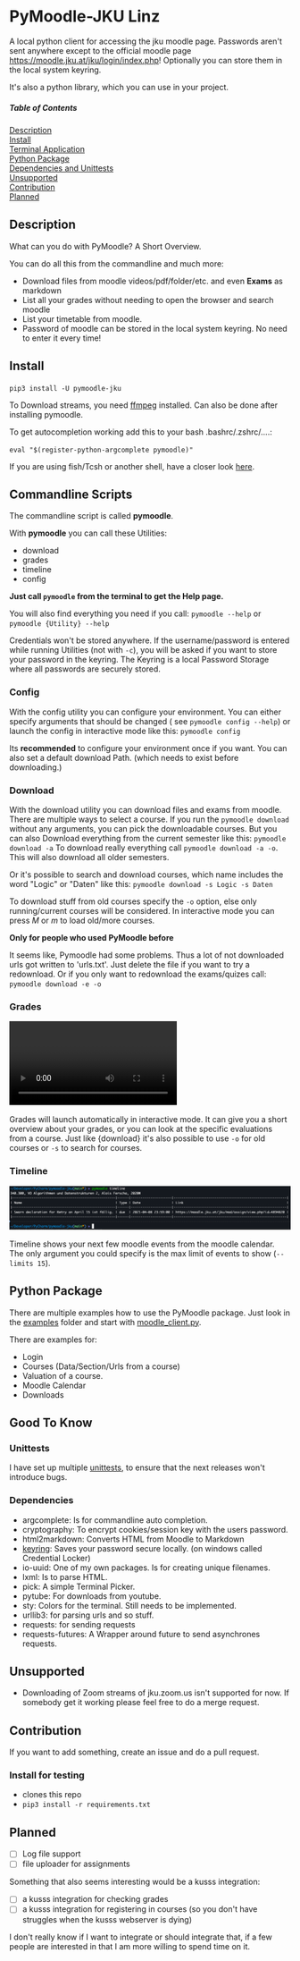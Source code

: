# PyMoodle-JKU Linz

A local python client for accessing the jku moodle page. Passwords aren't sent anywhere except to the official moodle
page https://moodle.jku.at/jku/login/index.php! Optionally you can store them in the local system keyring.

It's also a python library, which you can use in your project.

##### Table of Contents

[Description](#Description) </br>
[Install](#Install) </br>
[Terminal Application](#Commandline-Scripts) </br>
[Python Package](#Python-Package) </br>
[Dependencies and Unittests](#Good-To-Know) </br>
[Unsupported](#Unsupported) </br>
[Contribution](#Contribution) </br>
[Planned](#Planned)

## Description

What can you do with PyMoodle? A Short Overview.

You can do all this from the commandline and much more:

- Download files from moodle videos/pdf/folder/etc. and even **Exams** as markdown
- List all your grades without needing to open the browser and search moodle
- List your timetable from moodle.
- Password of moodle can be stored in the local system keyring. No need to enter it every time!

## Install

`pip3 install -U pymoodle-jku `

To Download streams, you need [ffmpeg](https://ffmpeg.org/download.html) installed. Can also be done after installing
pymoodle.

To get autocompletion working add this to your bash .bashrc/.zshrc/....:

`eval "$(register-python-argcomplete pymoodle)"`

If you are using fish/Tcsh or another shell, have a closer
look [here](https://github.com/kislyuk/argcomplete#zsh-support).

## Commandline Scripts

The commandline script is called **pymoodle**.

With **pymoodle** you can call these Utilities:

- download
- grades
- timeline
- config

**Just call `pymoodle` from the terminal to get the Help page.**

You will also find everything you need if you call:
`pymoodle --help` or `pymoodle {Utility} --help`

Credentials won't be stored anywhere. If the username/password is entered while running Utilities (not with `-c`), you
will be asked if you want to store your password in the keyring. The Keyring is a local Password Storage where all
passwords are securely stored.

### Config

With the config utility you can configure your environment. You can either specify arguments that should be changed (
see `pymoodle config --help`) or launch the config in interactive mode like this: `pymoodle config`

Its **recommended** to configure your environment once if you want. You can also set a default download Path. (which
needs to exist before downloading.)

### Download

With the download utility you can download files and exams from moodle. There are multiple ways to select a course. If
you run the `pymoodle download` without any arguments, you can pick the downloadable courses. But you can also Download
everything from the current semester like this: `pymoodle download -a`
To download really everything call `pymoodle download -a -o`. This will also download all older semesters.

Or it's possible to search and download courses, which name includes the word "Logic" or "Daten" like
this: `pymoodle download -s Logic -s Daten`

To download stuff from old courses specify the `-o` option, else only running/current courses will be considered. In
interactive mode you can press *M* or *m* to load old/more courses.

**Only for people who used PyMoodle before**

It seems like, Pymoodle had some problems. Thus a lot of not downloaded urls got written to 'urls.txt'. Just delete the
file if you want to try a redownload. Or if you only want to redownload the exams/quizes call:
`pymoodle download -e -o`

### Grades

![grades](https://user-images.githubusercontent.com/31982496/110263795-059fc980-7fb8-11eb-8724-4ded9c08ca09.mp4)

Grades will launch automatically in interactive mode. It can give you a short overview about your grades, or you can
look at the specific evaluations from a course. Just like {download} it's also possible to use `-o` for old courses
or `-s` to search for courses.

### Timeline

![timeline](./assets/timeline.png)

Timeline shows your next few moodle events from the moodle calendar. The only argument you could specify is the max
limit of events to show (`--limits 15`).

## Python Package

There are multiple examples how to use the PyMoodle package. Just look in the [examples](./examples) folder and start
with [moodle_client.py](./examples/moodle_client.py).

There are examples for:

- Login
- Courses (Data/Section/Urls from a course)
- Valuation of a course.
- Moodle Calendar
- Downloads

## Good To Know

### Unittests

I have set up multiple [unittests](./tests), to ensure that the next releases won't introduce bugs.

### Dependencies

- argcomplete: Is for commandline auto completion.
- cryptography: To encrypt cookies/session key with the users password.
- html2markdown: Converts HTML from Moodle to Markdown
- [keyring](https://pypi.org/project/keyring/): Saves your password secure locally. (on windows called Credential
  Locker)
- io-uuid: One of my own packages. Is for creating unique filenames.
- lxml: Is to parse HTML.
- pick: A simple Terminal Picker.
- pytube: For downloads from youtube.
- sty: Colors for the terminal. Still needs to be implemented.
- urllib3: for parsing urls and so stuff.
- requests: for sending requests
- requests-futures: A Wrapper around future to send asynchrones requests.

## Unsupported

- Downloading of Zoom streams of jku.zoom.us isn't supported for now. If somebody get it working please feel free to do
  a merge request.

## Contribution

If you want to add something, create an issue and do a pull request.

### Install for testing

* clones this repo
* `pip3 install -r requirements.txt`

## Planned

- [ ] Log file support
- [ ] file uploader for assignments

Something that also seems interesting would be a kusss integration:

- [ ] a kusss integration for checking grades
- [ ] a kusss integration for registering in courses (so you don't have struggles when the kusss webserver is dying)

I don't really know if I want to integrate or should integrate that, if a few people are interested in that I am more
willing to spend time on it.
